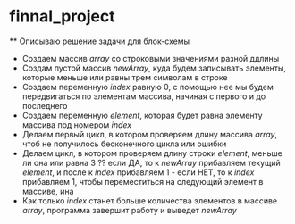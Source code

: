 # finnal_project

** Описываю решение задачи для блок-схемы

- Создаем массив *array* со строковыми значениями разной ддлины
- Создам пустой массив *newArray*, куда будем записывать элементы, которые меньше или равны трем символам в строке
- Создаем переменную *index* равную 0, с помощью нее мы будем передвигаться по элементам массива, начиная с первого и до последнего
- Создаем переменную *element*, которая будет равна элементу массива под номером *index*
- Делаем первый цикл, в котором проверяем длину массива *array*, чтоб не получилось бесконечного цикла или ошибки
- Делаем цикл, в котором проверяем длину строки *element*, меньше ли она или равна 3 ??
если ДА, то к *newArray* прибавляем текущий *element*, и после к *index* прибавляем 1 -
если НЕТ, то к *index* прибавляем 1, чтобы переместиться на следующий элемент в массиве, ина
- Как только *index* станет больше количества элементов в массиве *array*, программа завершит работу и выведет *newArray*
